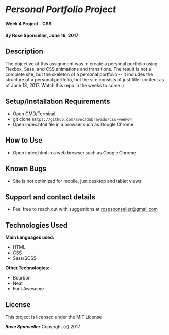 # _Personal Portfolio Project_

#### Week 4 Project - CSS

#### By **Rose Sponseller, June 16, 2017**

## Description

The objective of this assignment was to create a personal portfolio using Flexbox, Sass, and CSS animations and transitions. The result is not a complete site, but the skeleton of a personal portfolio -- it includes the structure of a personal portfolio, but the site consists of just filler content as of June 18, 2017. Watch this repo in the weeks to come :)

## Setup/Installation Requirements

* Open CMD/Terminal
* git clone `https://github.com/avocadobravado/css-week04`
* Open index.html file in a browser such as Google Chrome


## How to Use

* Open index.html in a web browser such as Google Chrome

## Known Bugs

* Site is not optimized for mobile, just desktop and tablet views.

## Support and contact details

* Feel free to reach out with suggestions at rosesponseller@gmail.com

## Technologies Used

**Main Languages used:**

* HTML
* CSS
* Sass/SCSS

**Other Technologies:**

* Bourbon
* Neat
* Font Awesome

## License

This project is licensed under the MIT License

**_Rose Sponseller_** Copyright (c) 2017
